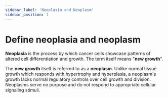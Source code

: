 ```yaml
---
sidebar_label: 'Neoplasia and Neoplasm'
sidebar_position: 1
---
```

# Define neoplasia and neoplasm

**Neoplasia** is the process by which cancer cells showcase patterns of altered cell differentiation and growth. The term itself means "**new growth**".

The **new growth** itself is referred to as a **neoplasm**. Unlike normal tissue growth which responds with hypertrophy and hyperplasia, a neoplasm's growth lacks normal regulatory controls over cell growth and division. Neoplasms serve no purpose and do not respond to appropriate cellular signaling stimuli.
